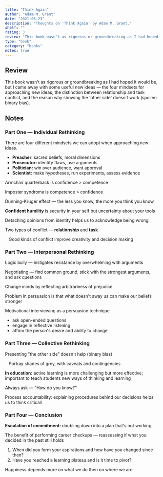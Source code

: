 ```yaml
---
title: "Think Again"
author: "Adam M. Grant"
date: "2021-05-23"
description: "Thoughts on 'Think Again' by Adam M. Grant."
shelf: ""
rating: 3
review: "This book wasn't as rigorous or groundbreaking as I had hoped it would be, but I came away with some useful new ideas — the four mindsets for approaching new ideas, the distinction between relationship and task conflict, and the reason why showing the 'other side' doesn't work (spoiler: binary bias)."
type: "book"
category: "books"
notes: true
---
```


## Review

This book wasn't as rigorous or groundbreaking as I had hoped it would be, but I came away with some useful new ideas — the four mindsets for approaching new ideas, the distinction between relationship and task conflict, and the reason why showing the 'other side' doesn't work (spoiler: binary bias).

## Notes

### Part One — Individual Rethinking

There are four different mindsets we can adopt when approaching new ideas.

- **Preacher**: sacred beliefs, moral dimensions
- **Prosecutor:** identify flaws, use arguments
- **Politician:** win over audience, want approval
- **Scientist:** make hypotheses, run experiments, assess evidence

Armchair quarterback is confidence > competence

Imposter syndrome is competence > confidence

Dunning-Kruger effect — the less you know, the more you think you know

**Confident humility** is security in your self but uncertainty about your tools

Detaching opinions from identity helps us to acknowledge being wrong

Two types of conflict — **relationship** and **task**

&nbsp;&nbsp; Good kinds of conflict improve creativity and decision making

### Part Two — Interpersonal Rethinking

Logic bully — instigates resistance by overwhelming with arguments

Negotiating — find common ground, stick with the strongest arguments, and ask questions

Change minds by reflecting arbitrariness of prejudice

Problem in persuasion is that what doesn't sway us can make our beliefs stronger

Motivational interviewing as a persuasion technique

- ask open-ended questions
- engage in reflective listening
- affirm the person's desire and ability to change

### Part Three — Collective Rethinking

Presenting "the other side" doesn't help (binary bias)

&nbsp;&nbsp; Portray shades of grey, with caveats and contingencies

**In education:** active learning is more challenging but more effective; important to teach students new ways of thinking and learning

Always ask — "How do you know?"

Process accountability: explaining procedures behind our decisions helps us to think criticall

### Part Four — Conclusion

**Escalation of commitment:** doubling down into a plan that's not working

The benefit of performing career checkups — reassessing if what you decided in the past still holds

1. When did you form your aspirations and how have you changed since then?
2. Have you reached a learning plateau and is it time to pivot?

Happiness depends more on what we do then on where we are
